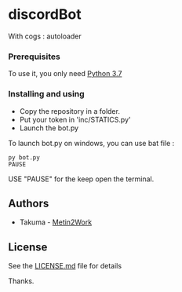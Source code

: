 # discordBot
 With cogs : autoloader

### Prerequisites

To use it, you only need [Python 3.7](https://www.python.org/)


### Installing and using

* Copy the repository in a folder.
* Put your token in 'inc/STATICS.py'
* Launch the bot.py 

To launch bot.py on windows, you can use bat file :
```
py bot.py
PAUSE
```
USE "PAUSE" for the keep open the terminal.


## Authors

* Takuma - [Metin2Work](https://github.com/Metin2Work)

## License

See the [LICENSE.md](LICENSE.md) file for details

Thanks.

